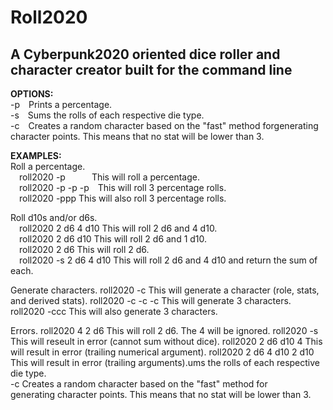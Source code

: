 # Roll2020
## A Cyberpunk2020 oriented dice roller and character creator built for the command line

**OPTIONS:**  
  -p&emsp;Prints a percentage.  
  -s&emsp;Sums the rolls of each respective die type.  
  -c&emsp;Creates a random character based on the "fast" method forgenerating character points. This means that no stat will be lower than 3.  

**EXAMPLES:**  
Roll a percentage.    
    &emsp;roll2020 -p&emsp;&emsp;&emsp;This will roll a percentage.  
    &emsp;roll2020 -p -p -p&ensp;&ensp;This will roll 3 percentage rolls.  
    &emsp;roll2020 -ppp		This will also roll 3 percentage rolls.  

  Roll d10s and/or d6s.  
    &emsp;roll2020 2 d6 4 d10		This will roll 2 d6 and 4 d10.  
    &emsp;roll2020 2 d6 d10		This will roll 2 d6 and 1 d10.  
    &emsp;roll2020 2 d6		This will roll 2 d6.  
    &emsp;roll2020 -s 2 d6 4 d10	This will roll 2 d6 and 4 d10 and return the sum of each.  

  Generate characters.
    roll2020 -c			This will generate a character (role, stats, and derived stats).
    roll2020 -c -c -c		This will generate 3 characters.
    roll2020 -ccc		This will also generate 3 characters.

  Errors.
    roll2020 4 2 d6		This will roll 2 d6. The 4 will be ignored.
    roll2020 -s			This will reseult in error (cannot sum without dice).
    roll2020 2 d6 d10 4		This will result in error (trailing numerical argument).
    roll2020 2 d6 4 d10 2 d10	This will result in error (trailing arguments).ums the rolls of each respective die type.  
  -c    Creates a random character based on the "fast" method for  
        generating character points. This means that no stat will be lower than 3.  
